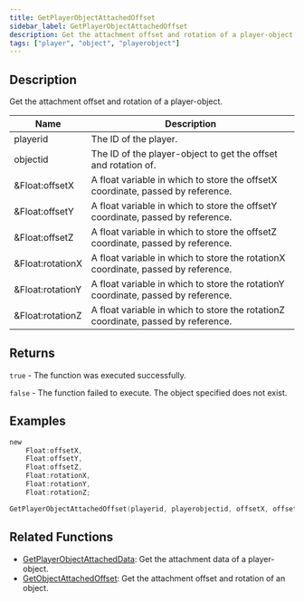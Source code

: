 ```yaml
---
title: GetPlayerObjectAttachedOffset
sidebar_label: GetPlayerObjectAttachedOffset
description: Get the attachment offset and rotation of a player-object.
tags: ["player", "object", "playerobject"]
---
```


<VersionWarn version='omp v1.1.0.2612' />

## Description

Get the attachment offset and rotation of a player-object.

| Name             | Description                                                                       |
|------------------|-----------------------------------------------------------------------------------|
| playerid         | The ID of the player.                                                             |
| objectid         | The ID of the player-object to get the offset and rotation of.                    |
| &Float:offsetX   | A float variable in which to store the offsetX coordinate, passed by reference.   |
| &Float:offsetY   | A float variable in which to store the offsetY coordinate, passed by reference.   |
| &Float:offsetZ   | A float variable in which to store the offsetZ coordinate, passed by reference.   |
| &Float:rotationX | A float variable in which to store the rotationX coordinate, passed by reference. |
| &Float:rotationY | A float variable in which to store the rotationY coordinate, passed by reference. |
| &Float:rotationZ | A float variable in which to store the rotationZ coordinate, passed by reference. |

## Returns

`true` - The function was executed successfully.

`false` - The function failed to execute. The object specified does not exist.

## Examples

```c
new 
    Float:offsetX,
    Float:offsetY,
    Float:offsetZ,
    Float:rotationX,
    Float:rotationY,
    Float:rotationZ;

GetPlayerObjectAttachedOffset(playerid, playerobjectid, offsetX, offsetY, offsetZ, rotationX, rotationY, rotationZ);
```

## Related Functions

- [GetPlayerObjectAttachedData](GetPlayerObjectAttachedData): Get the attachment data of a player-object.
- [GetObjectAttachedOffset](GetObjectAttachedOffset): Get the attachment offset and rotation of an object.
